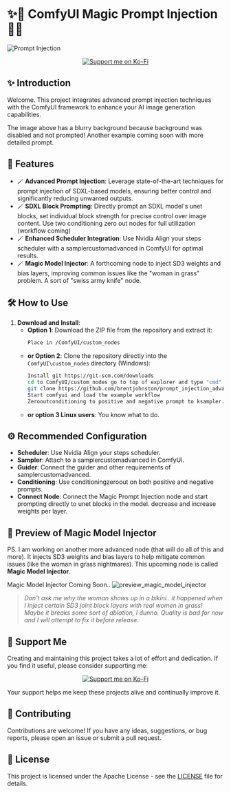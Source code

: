 # ✨🔮 ComfyUI Magic Prompt Injection 🔮✨

![Prompt Injection](https://github.com/DataCTE/prompt_injection/assets/23625562/25d61586-935d-4afa-9709-6874f3e62783)

<p align="center">
  <a href="https://ko-fi.com/311_code"><img src="https://img.shields.io/badge/Support%20Me-Ko--Fi-red?style=for-the-badge&logo=ko-fi&logoColor=white" alt="Support me on Ko-Fi"></a>

## ✨ Introduction

Welcome. This project integrates advanced prompt injection techniques with the ComfyUI framework to enhance your AI image generation capabilities. 

The image above has a blurry background because background was disabled and not prompted! Another example coming soon with more detailed prompt.

## 🔮 Features

- 🪄 **Advanced Prompt Injection**: Leverage state-of-the-art techniques for prompt injection of SDXL-based models, ensuring better control and significantly reducing unwanted outputs.
- 🪄 **SDXL Block Prompting**: Directly prompt an SDXL model's unet blocks, set individual block strength for precise control over image content. Use two conditioning zero out nodes for full utilization (workflow coming)
- 🪄 **Enhanced Scheduler Integration**: Use Nvidia Align your steps scheduler with a samplercustomadvanced in ComfyUI for optimal results.
- 🪄 **Magic Model Injector**: A forthcoming node to inject SD3 weights and bias layers, improving common issues like the "woman in grass" problem. A sort of "swiss army knife" node.

## 🛠️ How to Use

1. **Download and Install**:
    - **Option 1**: Download the ZIP file from the repository and extract it:
      ```sh
      Place in /ComfyUI/custom_nodes
      ```
    - **or Option 2**: Clone the repository directly into the `ComfyUI\custom_nodes` directory (Windows):
      ```sh
      Install git https://git-scm.com/downloads
      cd to ComfyUI/custom_nodes go to top of explorer and type "cmd"
      git clone https://github.com/brentjohnston/prompt_injection_advanced.git
      Start comfyui and load the example workflow
      Zerooutconditioning to positive and negative prompt to ksampler. Use this node instead to prompt, but you can do it either way.
      ```
    - **or option 3 Linux users**: You know what to do.

## ⚙️ Recommended Configuration

- **Scheduler**: Use Nvidia Align your steps scheduler.
- **Sampler**: Attach to a samplercustomadvanced in ComfyUI.
- **Guider**: Connect the guider and other requirements of samplercustomadvanced.
- **Conditioning**: Use conditioningzeroout on both positive and negative prompts.
- **Connect Node**: Connect the Magic Prompt Injection node and start prompting directly to unet blocks in the model. decrease and increase weights per layer.

## 🔮 Preview of Magic Model Injector

PS. I am working on another more advanced node (that will do all of this and more). It injects SD3 weights and bias layers to help mitigate common issues (like the woman in grass nightmares). This upcoming node is called **Magic Model Injector**.

Magic Model Injector Coming Soon.. ![preview_magic_model_injector](https://github.com/DataCTE/prompt_injection/assets/23625562/83d84b79-1372-4891-9c53-238f769e637b)

> *Don't ask me why the woman shows up in a bikini.. it happened when I inject certain SD3 joint block layers with real women in grass! Maybe it breaks some sort of ablation, I dunno. Quality is bad for now and I will attempt to fix it before release.*

## 💖 Support Me

Creating and maintaining this project takes a lot of effort and dedication. If you find it useful, please consider supporting me:

<p align="center">
  <a href="https://ko-fi.com/311_code" target="_blank"><img src="https://img.shields.io/badge/Support%20Me-Ko--Fi-red?style=for-the-badge&logo=ko-fi&logoColor=white" alt="Support me on Ko-Fi"></a>
</p>

Your support helps me keep these projects alive and continually improve it.

## 🤝 Contributing

Contributions are welcome! If you have any ideas, suggestions, or bug reports, please open an issue or submit a pull request.

## 📜 License

This project is licensed under the Apache License - see the [LICENSE](LICENSE) file for details.
